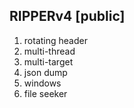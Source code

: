 ## RIPPERv4 [public]


1. rotating header
2. multi-thread
3. multi-target
4. json dump
5. windows
6. file seeker
